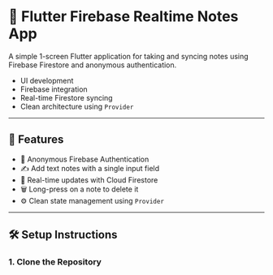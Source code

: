 # 📝 Flutter Firebase Realtime Notes App

A simple 1-screen Flutter application for taking and syncing notes using Firebase Firestore and anonymous authentication.

- UI development
- Firebase integration
- Real-time Firestore syncing
- Clean architecture using `Provider`

---

## 🚀 Features

- 🔐 Anonymous Firebase Authentication
- ✍️ Add text notes with a single input field
- 🔄 Real-time updates with Cloud Firestore
- 🗑️ Long-press on a note to delete it
- ⚙️ Clean state management using `Provider`

---

## 🛠️ Setup Instructions

### 1. Clone the Repository

